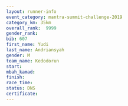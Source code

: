 ```yaml
---
layout: runner-info 
event_category: mantra-summit-challenge-2019 
category_km: 35km 
overall_rank:  9999
gender_rank: 
bib: 607
first_name: Yudi
last_name: Andriansyah
gender: M
team_name: Kedodorun
start: 
mbah_kamad: 
finish: 
race_time: 
status: DNS
certificate: 
---
```

